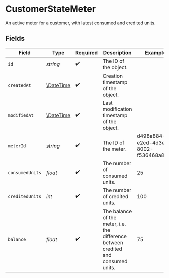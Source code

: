 # CustomerStateMeter

An active meter for a customer, with latest consumed and credited units.


## Fields

| Field                                                                              | Type                                                                               | Required                                                                           | Description                                                                        | Example                                                                            |
| ---------------------------------------------------------------------------------- | ---------------------------------------------------------------------------------- | ---------------------------------------------------------------------------------- | ---------------------------------------------------------------------------------- | ---------------------------------------------------------------------------------- |
| `id`                                                                               | *string*                                                                           | :heavy_check_mark:                                                                 | The ID of the object.                                                              |                                                                                    |
| `createdAt`                                                                        | [\DateTime](https://www.php.net/manual/en/class.datetime.php)                      | :heavy_check_mark:                                                                 | Creation timestamp of the object.                                                  |                                                                                    |
| `modifiedAt`                                                                       | [\DateTime](https://www.php.net/manual/en/class.datetime.php)                      | :heavy_check_mark:                                                                 | Last modification timestamp of the object.                                         |                                                                                    |
| `meterId`                                                                          | *string*                                                                           | :heavy_check_mark:                                                                 | The ID of the meter.                                                               | d498a884-e2cd-4d3e-8002-f536468a8b22                                               |
| `consumedUnits`                                                                    | *float*                                                                            | :heavy_check_mark:                                                                 | The number of consumed units.                                                      | 25                                                                                 |
| `creditedUnits`                                                                    | *int*                                                                              | :heavy_check_mark:                                                                 | The number of credited units.                                                      | 100                                                                                |
| `balance`                                                                          | *float*                                                                            | :heavy_check_mark:                                                                 | The balance of the meter, i.e. the difference between credited and consumed units. | 75                                                                                 |